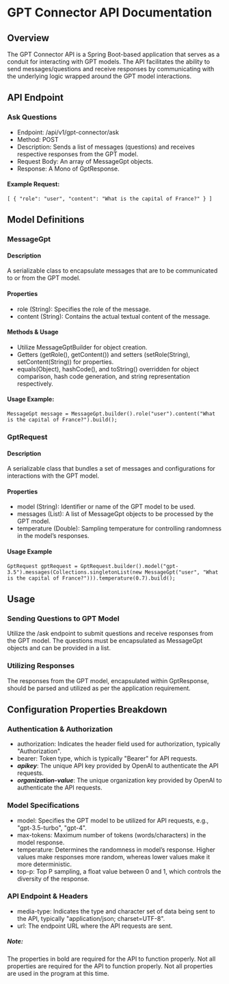 # GPT Connector API Documentation

## Overview

The GPT Connector API is a Spring Boot-based application that serves as a conduit for interacting
with GPT models. The API facilitates the ability to send messages/questions and receive responses by
communicating with the underlying logic wrapped around the GPT model interactions.

## API Endpoint

### Ask Questions

- Endpoint: /api/v1/gpt-connector/ask
- Method: POST
- Description: Sends a list of messages (questions) and receives respective responses from the GPT
  model.
- Request Body: An array of MessageGpt objects.
- Response: A Mono of GptResponse.

#### Example Request:

`[
{
"role": "user",
"content": "What is the capital of France?"
}
]`

## Model Definitions

### MessageGpt

#### Description

A serializable class to encapsulate messages that are to be communicated to or from the GPT model.

#### Properties
 - role (String): Specifies the role of the message.
 - content (String): Contains the actual textual content of the message.

#### Methods & Usage
 - Utilize MessageGptBuilder for object creation.
 - Getters (getRole(), getContent()) and setters (setRole(String), setContent(String)) for properties.
 - equals(Object), hashCode(), and toString() overridden for object comparison, hash code generation,
and string representation respectively.

#### Usage Example:
`MessageGpt message = MessageGpt.builder().role("user").content("What is the capital of France?").build();`

### GptRequest

#### Description

A serializable class that bundles a set of messages and configurations for interactions with the GPT
model.

#### Properties
 - model (String): Identifier or name of the GPT model to be used.
 - messages (List<MessageGpt>): A list of MessageGpt objects to be processed by the GPT model.
 - temperature (Double): Sampling temperature for controlling randomness in the model’s responses.

#### Usage Example
`GptRequest gptRequest = GptRequest.builder().model("gpt-3.5").messages(Collections.singletonList(new MessageGpt("user", "What is the capital of France?"))).temperature(0.7).build();`

## Usage
### Sending Questions to GPT Model
Utilize the /ask endpoint to submit questions and receive responses from the GPT model. The
questions must be encapsulated as MessageGpt objects and can be provided in a list.

### Utilizing Responses
The responses from the GPT model, encapsulated within GptResponse, should be parsed and utilized as
per the application requirement.

## Configuration Properties Breakdown
### Authentication & Authorization
 - authorization: Indicates the header field used for authorization, typically "Authorization".
 - bearer: Token type, which is typically "Bearer" for API requests.
 - **_apikey_**: The unique API key provided by OpenAI to authenticate the API requests.
 - **_organization-value_**: The unique organization key provided by OpenAI to authenticate the API requests.
### Model Specifications
 - model: Specifies the GPT model to be utilized for API requests, e.g., "gpt-3.5-turbo", "gpt-4".
 - max-tokens: Maximum number of tokens (words/characters) in the model response.
 - temperature: Determines the randomness in model’s response. Higher values make responses more random, whereas lower values make it more deterministic.
 - top-p: Top P sampling, a float value between 0 and 1, which controls the diversity of the response.
### API Endpoint & Headers
 - media-type: Indicates the type and character set of data being sent to the API, typically "application/json; charset=UTF-8".
 - url: The endpoint URL where the API requests are sent.

##### Note: 
The properties in bold are required for the API to function properly.
Not all properties are required for the API to function properly.
Not all properties are used in the program at this time.